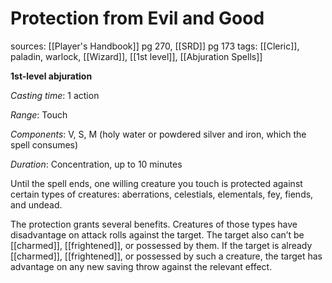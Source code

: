 # Protection from Evil and Good
sources: [[Player's Handbook]] pg 270, [[SRD]] pg 173
tags: [[Cleric]], paladin, warlock, [[Wizard]], [[1st level]], [[Abjuration Spells]]

**1st-level abjuration**

*Casting time*: 1 action

*Range*: Touch

*Components*: V, S, M (holy water or powdered silver and iron, which the spell consumes)

*Duration*: Concentration, up to 10 minutes

Until the spell ends, one willing creature you touch is protected against certain types of creatures: aberrations, celestials, elementals, fey, fiends, and undead.

The protection grants several benefits. Creatures of those types have disadvantage on attack rolls against the target. The target also can’t be [[charmed]], [[frightened]], or possessed by them. If the target is already [[charmed]], [[frightened]], or possessed by such a creature, the target has advantage on any new saving throw against the relevant effect.
